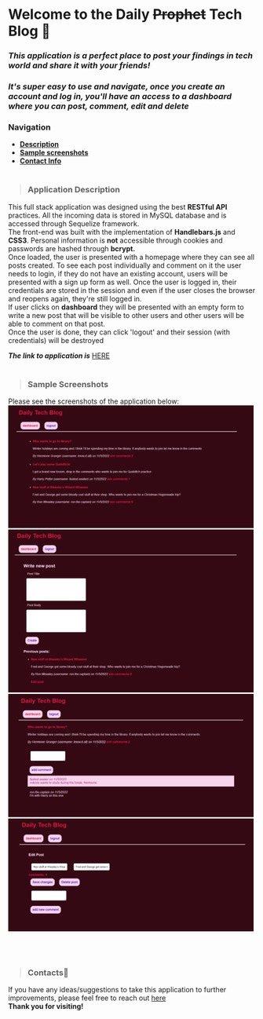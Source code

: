 # Welcome to the Daily ~~Prophet~~ Tech Blog 📜
### _This application is a perfect place to post your findings in tech world and share it with your friends!_
### _It's super easy to use and navigate, once you create an account and log in, you'll have an access to a dashboard where you can post, comment, edit and delete_

### Navigation
 
- [**Description**](#description)
- [**Sample screenshots**](#screenshots)
- [**Contact Info**](#contacts)
<br/><br/>
> ### **Application Description**
This full stack application was designed using the best **RESTful API** practices. All the incoming data is stored in MySQL database and is accessed through Sequelize framework.<br> 
The front-end was built with the implementation of **Handlebars.js** and **CSS3**.  Personal information is **not** accessible through cookies and passwords are hashed through **bcrypt.**<br>
Once loaded, the user is presented with a homepage where they can see all posts created. To see each post individually and comment on it the user needs to login, if they do not have an existing account, users will be presented with a sign up form as well. Once the user is logged in, their credentials are stored in the session and even if the user closes the browser and reopens again, they're still logged in. <br>
If user clicks on **dashboard** they will be presented with an empty form to write a new post that will be visible to other users and other users will be able to comment on that post.<br>
Once the user is done, they can click 'logout' and their session (with credentials) will be destroyed

_**The link to application is**_ [HERE](https://secret-coast-89733.herokuapp.com/) 
<br/><br/>
> ### **Sample Screenshots**
Please see the screenshots of the application below:<br>
<img src='./public/images/scr1.png' width="500"><br>
<img src='./public/images/scr2.png' width="500"><br>
<img src='./public/images/scr3.png' width="500"><br>
<img src='./public/images/scr4.png' width="500">

<br/><br/>
> ### **Contacts**📲
If you have any ideas/suggestions to take this application to further improvements, please feel free to reach out [here](https://www.linkedin.com/in/valeriya-kim-763572204/) <br>
**Thank you for visiting!**